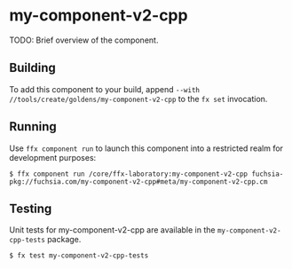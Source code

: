 # my-component-v2-cpp

TODO: Brief overview of the component.

## Building

To add this component to your build, append
`--with //tools/create/goldens/my-component-v2-cpp`
to the `fx set` invocation.

## Running

Use `ffx component run` to launch this component into a restricted realm
for development purposes:

```
$ ffx component run /core/ffx-laboratory:my-component-v2-cpp fuchsia-pkg://fuchsia.com/my-component-v2-cpp#meta/my-component-v2-cpp.cm
```

## Testing

Unit tests for my-component-v2-cpp are available in the `my-component-v2-cpp-tests`
package.

```
$ fx test my-component-v2-cpp-tests
```


